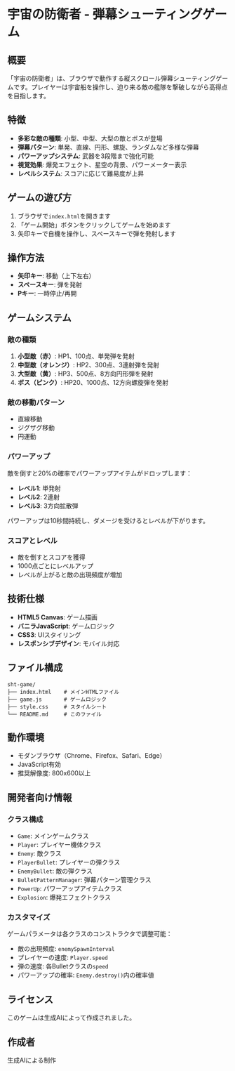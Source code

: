 # 宇宙の防衛者 - 弾幕シューティングゲーム

## 概要
「宇宙の防衛者」は、ブラウザで動作する縦スクロール弾幕シューティングゲームです。プレイヤーは宇宙船を操作し、迫り来る敵の艦隊を撃破しながら高得点を目指します。

## 特徴
- **多彩な敵の種類**: 小型、中型、大型の敵とボスが登場
- **弾幕パターン**: 単発、直線、円形、螺旋、ランダムなど多様な弾幕
- **パワーアップシステム**: 武器を3段階まで強化可能
- **視覚効果**: 爆発エフェクト、星空の背景、パワーメーター表示
- **レベルシステム**: スコアに応じて難易度が上昇

## ゲームの遊び方
1. ブラウザで`index.html`を開きます
2. 「ゲーム開始」ボタンをクリックしてゲームを始めます
3. 矢印キーで自機を操作し、スペースキーで弾を発射します

## 操作方法
- **矢印キー**: 移動（上下左右）
- **スペースキー**: 弾を発射
- **Pキー**: 一時停止/再開

## ゲームシステム

### 敵の種類
1. **小型敵（赤）**: HP1、100点、単発弾を発射
2. **中型敵（オレンジ）**: HP2、300点、3連射弾を発射
3. **大型敵（黄）**: HP3、500点、8方向円形弾を発射
4. **ボス（ピンク）**: HP20、1000点、12方向螺旋弾を発射

### 敵の移動パターン
- 直線移動
- ジグザグ移動
- 円運動

### パワーアップ
敵を倒すと20%の確率でパワーアップアイテムがドロップします：
- **レベル1**: 単発射
- **レベル2**: 2連射
- **レベル3**: 3方向拡散弾

パワーアップは10秒間持続し、ダメージを受けるとレベルが下がります。

### スコアとレベル
- 敵を倒すとスコアを獲得
- 1000点ごとにレベルアップ
- レベルが上がると敵の出現頻度が増加

## 技術仕様
- **HTML5 Canvas**: ゲーム描画
- **バニラJavaScript**: ゲームロジック
- **CSS3**: UIスタイリング
- **レスポンシブデザイン**: モバイル対応

## ファイル構成
```
sht-game/
├── index.html    # メインHTMLファイル
├── game.js       # ゲームロジック
├── style.css     # スタイルシート
└── README.md     # このファイル
```

## 動作環境
- モダンブラウザ（Chrome、Firefox、Safari、Edge）
- JavaScript有効
- 推奨解像度: 800x600以上

## 開発者向け情報

### クラス構成
- `Game`: メインゲームクラス
- `Player`: プレイヤー機体クラス
- `Enemy`: 敵クラス
- `PlayerBullet`: プレイヤーの弾クラス
- `EnemyBullet`: 敵の弾クラス
- `BulletPatternManager`: 弾幕パターン管理クラス
- `PowerUp`: パワーアップアイテムクラス
- `Explosion`: 爆発エフェクトクラス

### カスタマイズ
ゲームパラメータは各クラスのコンストラクタで調整可能：
- 敵の出現頻度: `enemySpawnInterval`
- プレイヤーの速度: `Player.speed`
- 弾の速度: 各Bulletクラスの`speed`
- パワーアップの確率: `Enemy.destroy()`内の確率値

## ライセンス
このゲームは生成AIによって作成されました。

## 作成者
生成AIによる制作